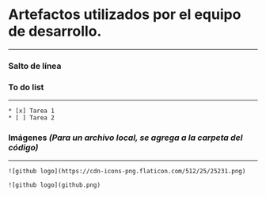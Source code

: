 
# Artefactos utilizados por el equipo de desarrollo.
---
### Salto de línea

### **To do list**
---
```
* [x] Tarea 1
* [ ] Tarea 2
```
### **Imágenes** *(Para un archivo local, se agrega a la carpeta del código)*
---
```
![github logo](https://cdn-icons-png.flaticon.com/512/25/25231.png)

![github logo](github.png)
```
